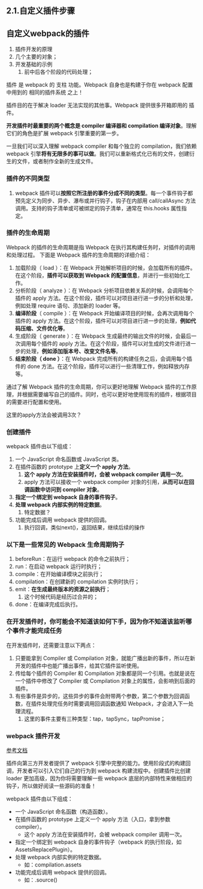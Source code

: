 ## 2.1.自定义插件步骤

## 自定义webpack的插件

1. 插件开发的原理
2. 几个主要的对象；
3. 开发基础的示例
   1. 前中后各个阶段的代码处理；

插件 是 webpack 的 支柱 功能。Webpack 自身也是构建于你在 webpack 配置中用到的 相同的插件系统 之上！

插件目的在于解决 loader 无法实现的其他事。Webpack 提供很多开箱即用的 插件。

**开发插件时最重要的两个概念是 compiler 编译器和 compilation 编译对象**。理解它们的角色是扩展 webpack 引擎重要的第一步。

一旦我们可以深入理解 webpack compiler 和每个独立的 compilation，我们依赖 webpack 引擎**将有无限多的事可以做**。我们可以重新格式化已有的文件，创建衍生的文件，或者制作全新的生成文件。

### 插件的不同类型

1. webpack 插件可以**按照它所注册的事件分成不同的类型**。每一个事件钩子都预先定义为同步、异步、瀑布或并行钩子，钩子在内部用 call/callAsync 方法调用。支持的钩子清单或可被绑定的钩子清单，通常在 this.hooks 属性指定。

### 插件的生命周期

Webpack 的插件的生命周期是指 Webpack 在执行其构建任务时，对插件的调用和处理过程。
下面是 Webpack 插件的生命周期的详细介绍：

1. 加载阶段（ load ）：在 Webpack 开始解析项目的时候，会加载所有的插件。在这个阶段，**插件可以获取到 Webpack 的配置信息**，并进行一些初始化工作。
2. 分析阶段（ analyze ）：在 Webpack 分析项目依赖关系的时候，会调用每个插件的 apply 方法。在这个阶段，插件可以对项目进行进一步的分析和处理，例如处理 require 语句、添加新的 loader 等。
3. **编译阶段**（ compile ）：在 Webpack 开始编译项目的时候，会再次调用每个插件的 apply 方法。在这个阶段，插件可以对项目进行进一步的处理，**例如代码压缩、文件优化等**。
4. 生成阶段（ generate ）：在 Webpack 生成最终的输出文件的时候，会最后一次调用每个插件的 apply 方法。在这个阶段，插件可以对生成的文件进行进一步的处理，**例如添加版本号、改变文件名等**。
5. **结束阶段（ done ）**：在 Webpack 完成所有的构建任务之后，会调用每个插件的 done 方法。在这个阶段，插件可以进行一些清理工作，例如释放内存等。

通过了解 Webpack 插件的生命周期，你可以更好地理解 Webpack 插件的工作原理，并根据需要编写自己的插件。同时，也可以更好地使用现有的插件，根据项目的需要进行配置和使用。

这里的apply方法会被调用3次？

### 创建插件

webpack 插件由以下组成：

1. 一个 JavaScript 命名函数或 JavaScript 类。
2. 在插件函数的 prototype 上**定义一个 apply 方法**。
   1. **这个 apply 方法在安装插件时，会被 webpack compiler 调用一次**。
   2. apply 方法可以接收一个 webpack compiler 对象的引用，**从而可以在回调函数中访问到 compiler 对象**。
3. **指定一个绑定到 webpack 自身的事件钩子**。
4. **处理 webpack 内部实例的特定数据**。
   1. 特定数据？
5. 功能完成后调用 webpack 提供的回调。
   1. 执行回调，类似next()，返回结果，继续后续的操作

### 以下是一些常见的 Webpack 生命周期钩子

1. beforeRun：在运行 webpack 的命令之前执行；
2. run：在启动 webpack 运行时执行；
3. compile：在开始编译模块之前执行；
4. compilation：在创建新的 compilation 实例时执行；
5. emit：**在生成最终版本的资源之前执行**；
   1. 这个时候代码是经历过合并的；
6. done：在编译完成后执行。

### 在开发插件时，你可能会不知道该如何下手，因为你不知道该监听哪个事件才能完成任务

在开发插件时，还需要注意以下两点：

1. 只要能拿到 Compiler 或 Compilation 对象，就能广播出新的事件，所以在新开发的插件中也能广播出事件，给其它插件监听使用。
2. 传给每个插件的 Compiler 和 Compilation 对象都是同一个引用。也就是说在一个插件中修改了 Compiler 或 Compilation 对象上的属性，会影响到后面的插件。
3. 有些事件是异步的，这些异步的事件会附带两个参数，第二个参数为回调函数，在插件处理完任务时需要调用回调函数通知 Webpack，才会进入下一处理流程。
   1. 这里的事件主要有三种类型：tap，tapSync，tapPromise；

### webpack 插件开发

[参考文档](https://www.webpackjs.com/contribute/writing-a-plugin/)

插件向第三方开发者提供了 webpack 引擎中完整的能力。使用阶段式的构建回调，开发者可以引入它们自己的行为到 webpack 构建流程中。创建插件比创建 loader 更加高级，因为你将需要理解一些 webpack 底层的内部特性来做相应的钩子，所以做好阅读一些源码的准备！

webpack 插件由以下组成：

- 一个 JavaScript 命名函数（构造函数）。
- 在插件函数的 prototype 上定义一个 apply 方法（入口，拿到参数 compiler）。
  - 这个 apply 方法在安装插件时，会被 webpack compiler 调用一次。
- 指定一个绑定到 webpack 自身的事件钩子（webpack 的执行阶段，如 AssetsReplacePlugin）。
- 处理 webpack 内部实例的特定数据。
  - 如：compilation.assets
- 功能完成后调用 webpack 提供的回调。
  - 如：.source()
